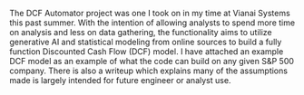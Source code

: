 The DCF Automator project was one I took on in my time at Vianai Systems this past summer. With the intention of allowing analysts to spend more time on analysis and less on data gathering, the functionality aims
to utilize generative AI and statistical modeling from online sources to build a fully function Discounted Cash Flow (DCF) model. I have attached an example DCF model as an example of what the code can build on 
any given S&P 500 company. There is also a writeup which explains many of the assumptions made is largely intended for future engineer or analyst use. 
